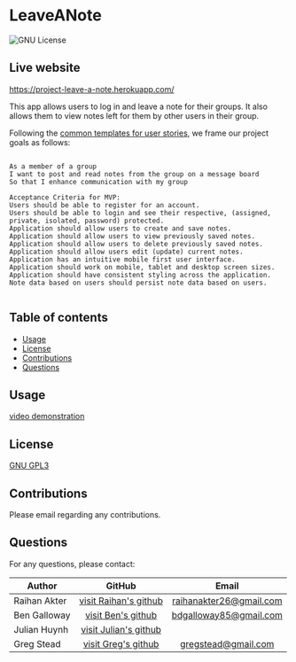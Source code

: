 # LeaveANote

![GNU License](https://img.shields.io/badge/license-GNU-green)

## Live website

https://project-leave-a-note.herokuapp.com/

This app allows users to log in and leave a note for their groups. It also allows them to view notes left for them by other users in their group.

Following the [common templates for user stories](https://en.wikipedia.org/wiki/User_story#Common_templates), we frame our project goals as follows:

```

As a member of a group
I want to post and read notes from the group on a message board
So that I enhance communication with my group

Acceptance Criteria for MVP:
Users should be able to register for an account.
Users should be able to login and see their respective, (assigned, private, isolated, password) protected.
Application should allow users to create and save notes.
Application should allow users to view previously saved notes.
Application should allow users to delete previously saved notes.
Application should allow users edit (update) current notes.
Application has an intuitive mobile first user interface.
Application should work on mobile, tablet and desktop screen sizes.
Application should have consistent styling across the application.
Note data based on users should persist note data based on users.


```

## Table of contents

- [Usage](#usage)
- [License](#license)
- [Contributions](#contributions)
- [Questions](#Questions)

## Usage

[video demonstration](demo_link...)

## License

[GNU GPL3](https://choosealicense.com/licenses/gpl-3.0/)

## Contributions

Please email regarding any contributions.

## Questions

For any questions, please contact:

| Author       |                           GitHub                           |           Email           |
| ------------ | :--------------------------------------------------------: | :-----------------------: |
| Raihan Akter | [visit Raihan's github](https://github.com/RaihanAkter03/) | <raihanakter26@gmail.com> |
| Ben Galloway |      [visit Ben's github](https://github.com/BenjDG/)      | <bdgalloway85@gmail.com>  |
| Julian Huynh |    [visit Julian's github](https://github.com/jhuynh24)    |                           |
| Greg Stead   |    [visit Greg's github](https://github.com/gregstead/)    |   <gregstead@gmail.com>   |
